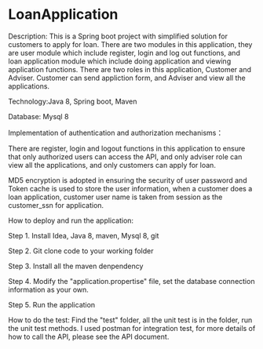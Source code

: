 # LoanApplication

Description: This is a Spring boot project with simplified solution for customers to apply for loan. There are two modules in this application, they are user module which include register, login and log out functions, and loan application module which include doing application and viewing application functions. There are two roles in this application, Customer and Adviser. Customer can send appliction form, and Adviser and view all the applications.

Technology:Java 8, Spring boot, Maven

Database: Mysql 8

Implementation of authentication and authorization mechanisms：

There are register, login and logout functions in this application to ensure that only authorized users can access the API, and only adviser role can view all the applications, and only customers can apply for loan.

MD5 encryption is adopted in ensuring the security of user password and Token cache is used to store the user information, when a customer does a loan application, customer user name is taken from session as the customer_ssn for application.

How to deploy and run the application:

Step 1. Install Idea, Java 8, maven, Mysql 8, git

Step 2. Git clone code to your working folder

Step 3. Install all the maven denpendency

Step 4. Modify the "application.propertise" file, set the database connection information as your own.

Step 5. Run the application

How to do the test:
Find the "test" folder, all the unit test is in the folder, run the unit test methods.
I used postman for integration test, for more details of how to call the API, please see the API document.

